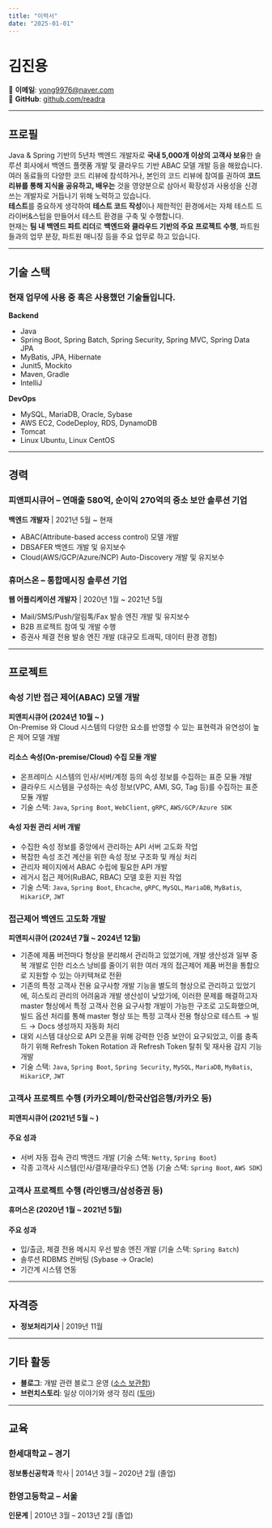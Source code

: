 ```yaml
---
title: "이력서"
date: "2025-01-01"
---
```


# 김진용

📧 **이메일**: yong9976@naver.com    
🎨 **GitHub**: [github.com/readra](https://github.com/readra)

---

## **프로필**

Java & Spring 기반의 5년차 백엔드 개발자로 **국내 5,000개 이상의 고객사 보유**한 솔루션 회사에서 백엔드 플랫폼 개발 및 클라우드 기반 ABAC 모델 개발 등을 해왔습니다.  
여러 동료들의 다양한 코드 리뷰에 참석하거나, 본인의 코드 리뷰에 참여를 권하여 **코드 리뷰를 통해 지식을 공유하고, 배우는** 것을 영양분으로 삼아서 확장성과 사용성을 신경 쓰는 개발자로 거듭나기 위해 노력하고 있습니다.  
**테스트**를 중요하게 생각하여 **테스트 코드 작성**이나 제한적인 환경에서는 자체 테스트 드라이버&스텁을 만들어서 테스트 환경을 구축 및 수행합니다.  
현재는 **팀 내 백엔드 파트 리더**로 **백엔드와 클라우드 기반의 주요 프로젝트 수행**, 파트원들과의 업무 분장, 파트원 매니징 등을 주요 업무로 하고 있습니다.

---

## **기술 스택**

### 현재 업무에 사용 중 혹은 사용했던 기술들입니다.

**Backend**
- Java
- Spring Boot, Spring Batch, Spring Security, Spring MVC, Spring Data JPA
- MyBatis, JPA, Hibernate
- Junit5, Mockito
- Maven, Gradle 
- IntelliJ

**DevOps** 
- MySQL, MariaDB, Oracle, Sybase
- AWS EC2, CodeDeploy, RDS, DynamoDB 
- Tomcat
- Linux Ubuntu, Linux CentOS

---

## **경력**

### **피앤피시큐어** – 연매출 580억, 순이익 270억의 중소 보안 솔루션 기업
**백엔드 개발자** | 2021년 5월 ~ 현재
- ABAC(Attribute-based access control) 모델 개발
- DBSAFER 백엔드 개발 및 유지보수
- Cloud(AWS/GCP/Azure/NCP) Auto-Discovery 개발 및 유지보수

### **휴머스온** – 통합메시징 솔루션 기업
**웹 어플리케이션 개발자** | 2020년 1월 ~ 2021년 5월
- Mail/SMS/Push/알림톡/Fax 발송 엔진 개발 및 유지보수
- B2B 프로젝트 참여 및 개발 수행
- 증권사 체결 전용 발송 엔진 개발 (대규모 트래픽, 데이터 환경 경험)

---

## **프로젝트**

### **속성 기반 접근 제어(ABAC) 모델 개발**
**피앤피시큐어 (2024년 10월 ~ )**  
On-Premise 와 Cloud 시스템의 다양한 요소를 반영할 수 있는 표현력과 유연성이 높은 제어 모델 개발
#### **리소스 속성(On-premise/Cloud) 수집 모듈 개발**
- 온프레미스 시스템의 인사/서버/계정 등의 속성 정보를 수집하는 표준 모듈 개발
- 클라우드 시스템을 구성하는 속성 정보(VPC, AMI, SG, Tag 등)를 수집하는 표준 모듈 개발
- 기술 스택: `Java`, `Spring Boot`, `WebClient`, `gRPC`, `AWS/GCP/Azure SDK`

#### **속성 자원 관리 서버 개발**
- 수집한 속성 정보를 중앙에서 관리하는 API 서버 고도화 작업
- 복잡한 속성 조건 계산을 위한 속성 정보 구조화 및 캐싱 처리
- 관리자 페이지에서 ABAC 수립에 필요한 API 개발
- 레거시 접근 제어(RuBAC, RBAC) 모델 호환 지원 작업
- 기술 스택: `Java`, `Spring Boot`, `Ehcache`, `gRPC`, `MySQL`, `MariaDB`, `MyBatis`, `HikariCP`, `JWT`

### **접근제어 백엔드 고도화 개발**
**피앤피시큐어 (2024년 7월 ~ 2024년 12월)**  
- 기존에 제품 버전마다 형상을 분리해서 관리하고 있었기에, 개발 생산성과 일부 중복 개발로 인한 리소스 낭비를 줄이기 위한 여러 개의 접근제어 제품 버전을 통합으로 지원할 수 있는 아키텍쳐로 전환
- 기존의 특정 고객사 전용 요구사항 개발 기능을 별도의 형상으로 관리하고 있었기에, 히스토리 관리의 어려움과 개발 생산성이 낮았기에, 이러한 문제를 해결하고자 master 형상에서 특정 고객사 전용 요구사항 개발이 가능한 구조로 고도화했으며, 빌드 옵션 처리를 통해 master 형상 또는 특정 고객사 전용 형상으로 테스트 → 빌드 → Docs 생성까지 자동화 처리
- 대외 시스템 대상으로 API 오픈을 위해 강력한 인증 보안이 요구되었고, 이를 충족하기 위해 Refresh Token Rotation 과 Refresh Token 탈취 및 재사용 감지 기능 개발
- 기술 스택: `Java`, `Spring Boot`, `Spring Security`, `MySQL`, `MariaDB`, `MyBatis`, `HikariCP`, `JWT`

### **고객사 프로젝트 수행 (카카오페이/한국산업은행/카카오 등)**
**피앤피시큐어 (2021년 5월 ~ )**  
#### **주요 성과**
- 서버 자동 접속 관리 백엔드 개발 (기술 스택: `Netty`, `Spring Boot`)
- 각종 고객사 시스템(인사/결재/클라우드) 연동 (기술 스택: `Spring Boot`, `AWS SDK`)

### **고객사 프로젝트 수행 (라인뱅크/삼성증권 등)**
**휴머스온 (2020년 1월 ~ 2021년 5월)**  
#### **주요 성과**
- 입/출금, 체결 전용 메시지 우선 발송 엔진 개발 (기술 스택: `Spring Batch`)
- 솔루션 RDBMS 컨버팅 (Sybase → Oracle)
- 기간계 시스템 연동

---

## **자격증**

- **정보처리기사** | 2019년 11월

---

## **기타 활동**

- **블로그**: 개발 관련 블로그 운영 ([소스 보관함](https://readra.github.io/))
- **브런치스토리**: 일상 이야기와 생각 정리 ([토마](https://brunch.co.kr/@584f66a13a0a411))

---

## **교육**

### **한세대학교** – 경기
**정보통신공학과** 학사 | 2014년 3월 – 2020년 2월 (졸업)
### **한영고등학교** – 서울
**인문계** | 2010년 3월 – 2013년 2월 (졸업)

